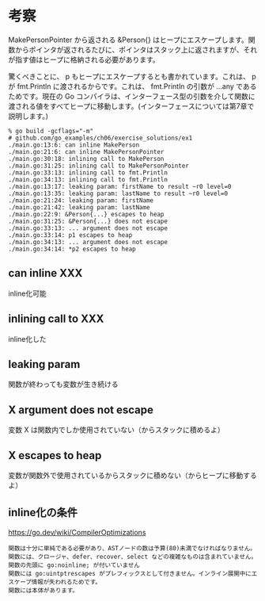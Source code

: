 # 考察
MakePersonPointer から返される &Person{} はヒープにエスケープします。関数からポインタが返されるたびに、ポインタはスタック上に返されますが、それが指す値はヒープに格納される必要があります。

驚くべきことに、 p もヒープにエスケープするとも書かれています。これは、 p が fmt.Println に渡されるからです。これは、 fmt.Println の引数が ...any であるためです。現在の Go コンパイラは、インターフェース型の引数を介して関数に渡される値をすべてヒープに移動します。(インターフェースについては第7章で説明します。)

```
% go build -gcflags="-m"
# github.com/go_examples/ch06/exercise_solutions/ex1
./main.go:13:6: can inline MakePerson
./main.go:21:6: can inline MakePersonPointer
./main.go:30:18: inlining call to MakePerson
./main.go:31:25: inlining call to MakePersonPointer
./main.go:33:13: inlining call to fmt.Println
./main.go:34:13: inlining call to fmt.Println
./main.go:13:17: leaking param: firstName to result ~r0 level=0
./main.go:13:35: leaking param: lastName to result ~r0 level=0
./main.go:21:24: leaking param: firstName
./main.go:21:42: leaking param: lastName
./main.go:22:9: &Person{...} escapes to heap
./main.go:31:25: &Person{...} does not escape
./main.go:33:13: ... argument does not escape
./main.go:33:14: p1 escapes to heap
./main.go:34:13: ... argument does not escape
./main.go:34:14: *p2 escapes to heap
```

## can inline XXX
inline化可能

## inlining call to XXX
inline化した

## leaking param
関数が終わっても変数が生き続ける

## X argument does not escape
変数 X は関数内でしか使用されていない（からスタックに積めるよ）

## X escapes to heap
変数が関数外で使用されているからスタックに積めない（からヒープに移動するよ）

## inline化の条件
https://go.dev/wiki/CompilerOptimizations
```
関数は十分に単純である必要があり、ASTノードの数は予算(80)未満でなければなりません。
関数には、クロージャ、defer、recover、select などの複雑なものは含まれていません。
関数の先頭に go:noinline; が付いていません
関数には go:uintptrescapes がプレフィックスとして付きません。インライン展開中にエスケープ情報が失われるためです。
関数には本体があります。
```

